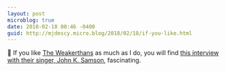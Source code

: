```yaml
---
layout: post
microblog: true
date: 2018-02-18 00:46 -0400
guid: http://mjdescy.micro.blog/2018/02/18/if-you-like.html
---
```

🎵 If you like [The Weakerthans](https://itunes.apple.com/us/artist/the-weakerthans/2987439) as much as I do, you will find [this interview with their singer, John K. Samson](https://www.youtube.com/watch?v=iW3buuhnRlU), fascinating.
